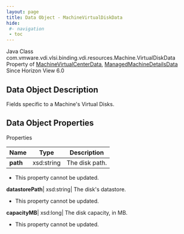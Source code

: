 ```yaml
---
layout: page
title: Data Object - MachineVirtualDiskData
hide:
 #- navigation
 - toc
---
```






Java Class
    com.vmware.vdi.vlsi.binding.vdi.resources.Machine.VirtualDiskData  
Property of
     [MachineVirtualCenterData](vdi.resources.Machine.VirtualCenterData.md#field_detail), [ManagedMachineDetailsData](vdi.resources.Machine.ManagedMachineDetailsData.md#field_detail)  
Since 
    Horizon View 6.0

## Data Object Description 

Fields specific to a Machine's Virtual Disks. 

## Data Object Properties

Properties

Name |  Type |  Description   
---|---|---  
**path**|  xsd:string|  The disk path.   


* This property cannot be updated.

  
**datastorePath**|  xsd:string|  The disk's datastore.   


* This property cannot be updated.

  
**capacityMB**|  xsd:long|  The disk capacity, in MB.   


* This property cannot be updated.

  
  
  
  
  
  

